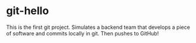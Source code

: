 # git-hello
This is the first git project. Simulates a backend team that develops a piece of software and commits locally in git. Then pushes to GitHub!
